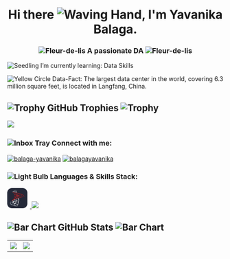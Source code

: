 <h1 align="center">Hi there <img src="https://raw.githubusercontent.com/Tarikul-Islam-Anik/Animated-Fluent-Emojis/master/Emojis/Hand%20gestures/Waving%20Hand.png" alt="Waving Hand" width="55" height="55" style=" vertical-align:bottom"/>, I'm Yavanika Balaga. </h1>

<!-- <img src="octocat-1720527709084.png" width="90" height="auto" /> -->
<!-- <img src="octocat-1720527709084.png" width="190" height="auto" />
  <div> -->
<h3 align= "center"><img src="https://raw.githubusercontent.com/Tarikul-Islam-Anik/Animated-Fluent-Emojis/master/Emojis/Symbols/Fleur-de-lis.png" alt="Fleur-de-lis" width="25" height="25" style=" vertical-align:top" /> A passionate DA <img src="https://raw.githubusercontent.com/Tarikul-Islam-Anik/Animated-Fluent-Emojis/master/Emojis/Symbols/Fleur-de-lis.png" alt="Fleur-de-lis" width="25" height="25" style=" vertical-align:top"/></h3>

<p><img src="https://raw.githubusercontent.com/Tarikul-Islam-Anik/Animated-Fluent-Emojis/master/Emojis/Animals/Seedling.png" alt="Seedling" width="25" height="25" style="vertical-align:bottom"/> I’m currently learning: Data Skills</p>

<p><img src="https://raw.githubusercontent.com/Tarikul-Islam-Anik/Animated-Fluent-Emojis/master/Emojis/Symbols/Yellow%20Circle.png" alt="Yellow Circle" width="25" height="25" style=" vertical-align:bottom" /> Data-Fact: The largest data center in the world, covering 6.3 million square feet, is located in Langfang, China.</p>

<!-- <h5 align= "left">🥂 Thanks for stopping by. 🥂</h5> -->

<!-- <p align="left"> <img src="https://komarev.com/ghpvc/?username=balaga-yavanika&label=Profile%20views&color=0e75b6&style=flat" alt="balaga-yavanika" /> </p> -->

<h2>
<img src="https://raw.githubusercontent.com/Tarikul-Islam-Anik/Animated-Fluent-Emojis/master/Emojis/Activities/Trophy.png" alt="Trophy" width="25" height="25" style="vertical-align:bottom" /> GitHub Trophies <img src="https://raw.githubusercontent.com/Tarikul-Islam-Anik/Animated-Fluent-Emojis/master/Emojis/Activities/Trophy.png" alt="Trophy" width="25" height="25" style="vertical-align:bottom"/></h2>

![](https://github-trophies.vercel.app/?username=balaga-yavanika&ma&row=1&&column=7&theme=darkhub&no-frame=true&no-bg=true&margin-w=4)

<h3 align="left"><img src="https://raw.githubusercontent.com/Tarikul-Islam-Anik/Animated-Fluent-Emojis/master/Emojis/Objects/Inbox%20Tray.png" alt="Inbox Tray" width="25" height="25" style="vertical-align:bottom"/> Connect with me:</h3>
<p align="left">
<a href="https://linkedin.com/in/balaga-yavanika" target="blank"><img align="center" src="https://raw.githubusercontent.com/rahuldkjain/github-profile-readme-generator/master/src/images/icons/Social/linked-in-alt.svg" alt="balaga-yavanika" height="30" width="40" /></a>
<!-- <a href="https://instagram.com/yavanika.b" target="blank"><img align="center" src="https://raw.githubusercontent.com/rahuldkjain/github-profile-readme-generator/master/src/images/icons/Social/instagram.svg" alt="yavanika.b" height="30" width="40" /></a> -->
<a href="https://www.behance.net/balagayavanika" target="blank"><img align="center" src="https://raw.githubusercontent.com/rahuldkjain/github-profile-readme-generator/master/src/images/icons/Social/behance.svg" alt="balagayavanika" height="30" width="40" /></a>
</p>


<h3 align="left"><img src="https://raw.githubusercontent.com/Tarikul-Islam-Anik/Animated-Fluent-Emojis/master/Emojis/Objects/Light%20Bulb.png" alt="Light Bulb" width="25" height="25" style="vertical-align:bottom" /> Languages & Skills Stack:</h3>

<p align="left">

  <a href="https://skillicons.dev">
    <img src="sqlserver-SVG-icons.png" width="47" height="47" style="margin:0px 6px 0px 0px"/> 
    <img src="https://skillicons.dev/icons?i=postgres,mysql,azure,aws,latex,py,ps,figma"/>
    
  </a>
</p>

<!-- <p align="left"> <a href="https://aws.amazon.com" target="_blank" rel="noreferrer"> <img src="https://cdn.jsdelivr.net/gh/devicons/devicon@latest/icons/amazonwebservices/amazonwebservices-plain-wordmark.svg" alt="aws" width="40" height="40"/> </a> <a href="https://azure.microsoft.com/en-in/" target="_blank" rel="noreferrer"> <img src="https://cdn.jsdelivr.net/gh/devicons/devicon@latest/icons/azure/azure-original.svg" alt="azure" width="40" height="40"/> </a> <a href="https://www.figma.com/" target="_blank" rel="noreferrer"> <img src="https://www.vectorlogo.zone/logos/figma/figma-icon.svg" alt="figma" width="40" height="40"/> </a> </a> <a href="https://cdn.jsdelivr.net/gh/devicons/devicon@latest/icons/microsoftsqlserver/microsoftsqlserver-original.svg" target="_blank" rel="noreferrer"> <img src="https://www.svgrepo.com/show/303229/microsoft-sql-server-logo.svg" alt="mssql" width="40" height="40"/> </a> <a href="https://www.mysql.com/" target="_blank" rel="noreferrer"> <img src="https://raw.githubusercontent.com/devicons/devicon/master/icons/mysql/mysql-original-wordmark.svg" alt="mysql" width="40" height="40"/> </a> <a href="https://www.photoshop.com/en" target="_blank" rel="noreferrer"> <img src="https://cdn.jsdelivr.net/gh/devicons/devicon@latest/icons/photoshop/photoshop-original.svg" alt="photoshop" width="40" height="40"/> </a> <a href="https://www.postgresql.org" target="_blank" rel="noreferrer"> <img src="https://raw.githubusercontent.com/devicons/devicon/master/icons/postgresql/postgresql-original-wordmark.svg" alt="postgresql" width="40" height="40"/> </a> <a href="https://www.python.org" target="_blank" rel="noreferrer"> <img src="https://raw.githubusercontent.com/devicons/devicon/master/icons/python/python-original.svg" alt="python" width="40" height="40"/> </a> </p> -->

<h2> <img src="https://raw.githubusercontent.com/Tarikul-Islam-Anik/Animated-Fluent-Emojis/master/Emojis/Objects/Bar%20Chart.png" alt="Bar Chart" width="25" height="25" style="vertical-align:bottom"/> GitHub Stats <img src="https://raw.githubusercontent.com/Tarikul-Islam-Anik/Animated-Fluent-Emojis/master/Emojis/Objects/Bar%20Chart.png" alt="Bar Chart" width="25" height="25" style="vertical-align:bottom" /> </h2>
<table>
  <tr>
    <th>
    <img src="https://github-readme-stats.vercel.app/api?username=balaga-yavanika&show_icons=true&theme=tokyonight&rank_icon=github&hide_border=true&include_all_commits=true&count_private=true&show=reviews&hide=contribs&" width="auto" height="150">
    </th>
    <th><img src="https://github-readme-streak-stats.herokuapp.com/?user=balaga-yavanika&theme=tokyonight&hide_border=true" width="auto" height="150"></th>
  </tr>
</table>


<!--
**balaga-yavanika/balaga-yavanika** is a ✨ _special_ ✨ repository because its `README.md` (this file) appears on your GitHub profile.

Here are some ideas to get you started:

- 🔭 I’m currently working on ...
- 🌱 I’m currently learning ...
- 👯 I’m looking to collaborate on ...
- 🤔 I’m looking for help with ...
- 💬 Ask me about ...
- 📫 How to reach me: ...
- 😄 Pronouns: ...
- ⚡ Fun fact: ...
-->
